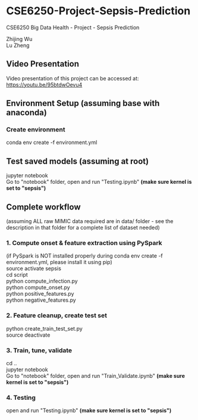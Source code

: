 # CSE6250-Project-Sepsis-Prediction
CSE6250 Big Data Health - Project - Sepsis Prediction

Zhijing Wu\
Lu Zheng

## Video Presentation
Video presentation of this project can be accessed at: https://youtu.be/95btdwOevu4

## Environment Setup (assuming base with anaconda)
### Create environment
conda env create -f environment.yml

## Test saved models (assuming at root)
jupyter notebook\
Go to "notebook" folder, open and run "Testing.ipynb" **(make sure kernel is set to "sepsis")**

## Complete workflow
(assuming ALL raw MIMIC data required are in data/ folder - see the description in that folder for a complete list of dataset needed)
### 1. Compute onset & feature extraction using PySpark 
(if PySpark is NOT installed properly during conda env create -f environment.yml, please install it using pip)\
source activate sepsis\
cd script\
python compute_infection.py\
python compute_onset.py\
python positive_features.py\
python negative_features.py

### 2. Feature cleanup, create test set
python create_train_test_set.py\
source deactivate

### 3. Train, tune, validate
cd ..\
jupyter notebook\
Go to "notebook" folder, open and run "Train_Validate.ipynb" **(make sure kernel is set to "sepsis")**

### 4. Testing
open and run "Testing.ipynb" **(make sure kernel is set to "sepsis")**
